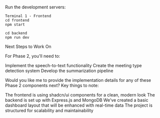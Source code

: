 Run the development servers:

```bashCopy# 
Terminal 1 - Frontend
cd frontend
npm start
```

```# Terminal 2 - Backend
cd backend
npm run dev
```

Next Steps to Work On

For Phase 2, you'll need to:

Implement the speech-to-text functionality
Create the meeting type detection system
Develop the summarization pipeline

Would you like me to provide the implementation details for any of these Phase 2 components next?
Key things to note:

The frontend is using shadcn/ui components for a clean, modern look
The backend is set up with Express.js and MongoDB
We've created a basic dashboard layout that will be enhanced with real-time data
The project is structured for scalability and maintainability